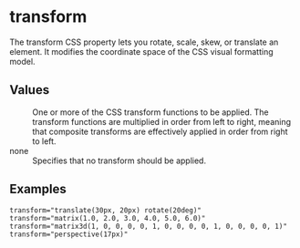 # transform

The transform CSS property lets you rotate, scale, skew, or translate an element. It modifies the coordinate space of the CSS visual formatting model.


## Values

<dl>
<dt><transform-function></dt>
<dd>One or more of the CSS transform functions to be applied. The transform functions are multiplied in order from left to right, meaning that composite transforms are effectively applied in order from right to left.</dd>

<dt>none</dt>
<dd>Specifies that no transform should be applied.</dd>
</dl>

## Examples

```
transform="translate(30px, 20px) rotate(20deg)"
transform="matrix(1.0, 2.0, 3.0, 4.0, 5.0, 6.0)"
transform="matrix3d(1, 0, 0, 0, 0, 1, 0, 0, 0, 0, 1, 0, 0, 0, 0, 1)"
transform="perspective(17px)"
```
